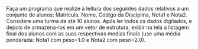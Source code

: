 Faça um programa que realize a leitura dos seguintes dados relativos a um conjunto de
alunos: Matricula, Nome, Código da Disciplina, Nota1 e Nota2. Considere uma turma de
até  10 alunos. Após ler todos os dados digitados, e depois de armazena-los em um vetor
de estrutura, exibir na tela a listagem final dos alunos com as suas respectivas medias
finais (use uma média ponderada: Nota1 com peso=1.0 e Nota2 com peso=2.0).
